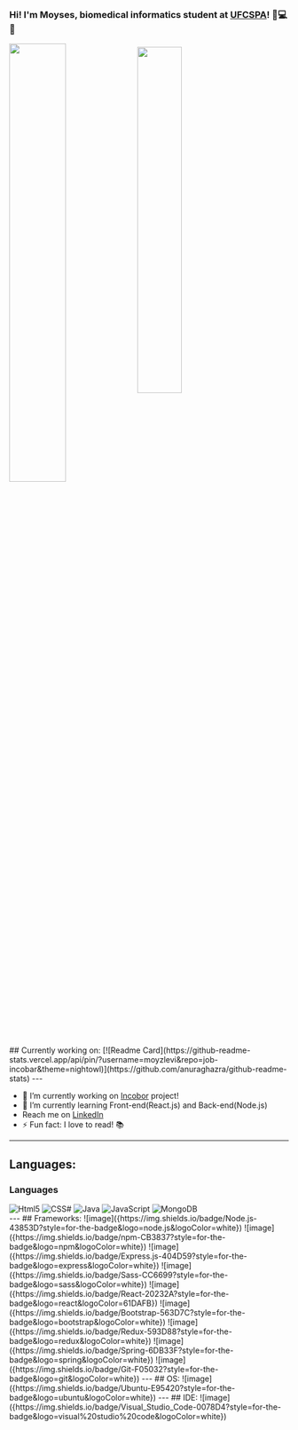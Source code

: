 ### Hi! I'm Moyses, biomedical informatics student at [UFCSPA](https://www.ufcspa.edu.br/)! 🧬💻🚀
<div display="flex" align-itens="center">
<img width="45%" src="https://github-readme-stats.vercel.app/api?username=moyzlevi&count_private=true&show_icons=true&theme=nightowl" />
<img width="40%" align="center" src="https://github-readme-stats.vercel.app/api/top-langs/?username=moyzlevi&layout=compact&theme=nightowl" />
</div>
<br>
<br>
<br>
## Currently working on:
[![Readme Card](https://github-readme-stats.vercel.app/api/pin/?username=moyzlevi&repo=job-incobar&theme=nightowl)](https://github.com/anuraghazra/github-readme-stats)
---

- 🔭 I’m currently working on [Incobor](https://github.com/moyzlevi/job-incobar) project!
- 🌱 I’m currently learning Front-end(React.js) and Back-end(Node.js)
- Reach me on [LinkedIn](https://www.linkedin.com/in/moyses-pietsch-73b88b1a5/)
- ⚡ Fun fact: I love to read! 📚
---
## Languages:
<h3>Languages</h3>
<div display="flex" width="50">    
<img alt="Html5" src="https://img.shields.io/badge/HTML-239120?style=for-the-badge&logo=html5&logoColor=white" />
<img alt="CSS#" src="https://img.shields.io/badge/typescript-%23007ACC.svg?&style=for-the-badge&logo=typescript&logoColor=white" />
<img alt="Java" src="https://img.shields.io/badge/java-%23ED8B00.svg?&style=for-the-badge&logo=java&logoColor=white" />
<img alt="JavaScript" src="https://img.shields.io/badge/JavaScript-323330?style=for-the-badge&logo=javascript&logoColor=F7DF1E" />
<img alt="MongoDB" src="https://img.shields.io/badge/MongoDB-4EA94B?style=for-the-badge&logo=mongodb&logoColor=white" />
</div>
---
## Frameworks:
![image]({https://img.shields.io/badge/Node.js-43853D?style=for-the-badge&logo=node.js&logoColor=white})
![image]({https://img.shields.io/badge/npm-CB3837?style=for-the-badge&logo=npm&logoColor=white})
![image]({https://img.shields.io/badge/Express.js-404D59?style=for-the-badge&logo=express&logoColor=white})
![image]({https://img.shields.io/badge/Sass-CC6699?style=for-the-badge&logo=sass&logoColor=white})
![image]({https://img.shields.io/badge/React-20232A?style=for-the-badge&logo=react&logoColor=61DAFB})
![image]({https://img.shields.io/badge/Bootstrap-563D7C?style=for-the-badge&logo=bootstrap&logoColor=white})
![image]({https://img.shields.io/badge/Redux-593D88?style=for-the-badge&logo=redux&logoColor=white})
![image]({https://img.shields.io/badge/Spring-6DB33F?style=for-the-badge&logo=spring&logoColor=white})
![image]({https://img.shields.io/badge/Git-F05032?style=for-the-badge&logo=git&logoColor=white})
---
## OS:
![image]({https://img.shields.io/badge/Ubuntu-E95420?style=for-the-badge&logo=ubuntu&logoColor=white})
---
## IDE:
![image]({https://img.shields.io/badge/Visual_Studio_Code-0078D4?style=for-the-badge&logo=visual%20studio%20code&logoColor=white})

